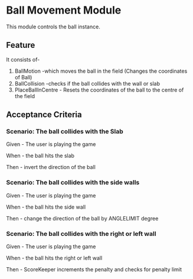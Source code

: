 # Ball Movement Module

This module controls the ball instance.

## Feature

It consists of-
  1) BallMotion -which moves the ball in the field (Changes the coordinates of Ball)
  2) BallCollision -checks if the ball collides with the wall or slab
  3) PlaceBallInCentre - Resets the coordinates of the ball to the centre of the field

## Acceptance Criteria

### Scenario: The ball collides with the Slab

  Given - The user is playing the game

  When - the ball hits the slab

  Then - invert the direction of the ball

### Scenario: The ball collides with the side walls

  Given - The user is playing the game

  When - the ball hits the side wall

  Then - change the direction of the ball by ANGLELIMIT degree

  ### Scenario: The ball collides with the right or left wall
  Given - The user is playing the game

  When - the ball hits the right or left wall

  Then - ScoreKeeper increments the penalty and checks for penalty limit
